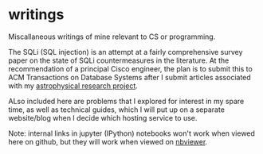 # writings

Miscallaneous writings of mine relevant to CS or programming.

The SQLi (SQL injection) is an attempt at a fairly comprehensive survey paper on the state of SQLi countermeasures in the literature. At the recommendation of a principal Cisco engineer, the plan is to submit this to ACM Transactions on Database Systems after I submit articles associated with my [astrophysical research project](https://github.com/Eli-mas/ResearchProject-RamPressure-EM-JK).

ALso included here are problems that I explored for interest in my spare time, as well as technical guides, which I will put up on a separate website/blog when I decide which hosting service to use.

Note: internal links in jupyter (IPython) notebooks won't work when viewed here on github, but they will work when viewed on [nbviewer](https://nbviewer.jupyter.org/).